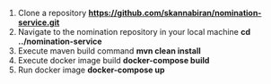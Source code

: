 1. Clone a repository
   **https://github.com/skannabiran/nomination-service.git**
2. Navigate to the nomination repository in your local machine
   **cd ../nomination-service**
3. Execute maven build command
   **mvn clean install**
4. Execute docker image build
   **docker-compose build**
5. Run docker image
   **docker-compose up**
